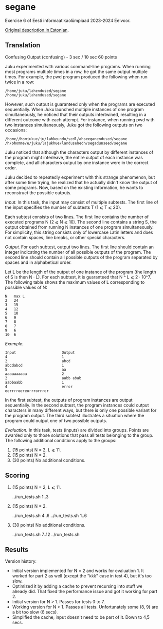 # segane

Exercise 6 of Eesti informaatikaolümpiaad 2023-2024 Eelvoor.

[Original description in Estonian](https://eio.ee/uploads/Main/2023-12-10-ev-et.zip).

## Translation

Confusing Output (confusing) - 3 sec / 10 sec 60 points

Juku experimented with various command-line programs. When running most programs multiple times in a row, he got the same output multiple times. For example, the pwd program produced the following when run twice in a row:

    /home/juku/lahendused/segane
    /home/juku/lahendused/segane

However, such output is guaranteed only when the programs are executed sequentially. When Juku launched multiple instances of one program simultaneously, he noticed that their outputs intertwined, resulting in a different outcome with each attempt. For instance, when running pwd with two instances simultaneously, Juku got the following outputs on two occasions:

    /home//homjukue/ju/lahkeundu/sedl/ahseeganendused/segane
    /h/ohomme/e/juku/lajukhue/landusehedn/segadunseed/segane

Juku noticed that although the characters output by different instances of the program might interleave, the entire output of each instance was complete, and all characters output by one instance were in the correct order.

Juku decided to repeatedly experiment with this strange phenomenon, but after some time trying, he realized that he actually didn't know the output of some programs. Now, based on the existing information, he wants to reconstruct the possible outputs.

*Input.* In this task, the input may consist of multiple subtests. The first line of the input specifies the number of subtests T (1 ⩽ T ⩽ 20).

Each subtest consists of two lines. The first line contains the number of executed programs N (2 ⩽ N ⩽ 10). The second line contains a string S, the output obtained from running N instances of one program simultaneously. For simplicity, this string consists only of lowercase Latin letters and does not contain spaces, line breaks, or other special characters.

*Output.* For each subtest, output two lines. The first line should contain an integer indicating the number of all possible outputs of the program. The second line should contain all possible outputs of the program separated by spaces and in alphabetical order.

Let L be the length of the output of one instance of the program (the length of S is then N · L). For each subtest, it is guaranteed that N ^ L ⩽ 2 · 10^7. The following table shows the maximum values of L corresponding to possible values of N:

    N   max L
    2   24
    3   15
    4   12
    5   10
    6   9
    7   8
    8   7
    9   6
    10  6

*Example.*

    Input                     Output
    4                         1
    2                         abcd
    abcdabcd                  1
    5                         aa
    aaaaaaaaaa                2
    2                         aabb abab
    aabbaabb                  1
    4                         error
    eerrrroereorrrorrror

In the first subtest, the outputs of program instances are output sequentially. In the second subtest, the program instances could output characters in many different ways, but there is only one possible variant for the program output. The third subtest illustrates a situation where the program could output one of two possible outputs.

*Evaluation.* In this task, tests (inputs) are divided into groups. Points are awarded only to those solutions that pass all tests belonging to the group. The following additional conditions apply to the groups:

1. (15 points) N = 2, L ⩽ 11.
2. (15 points) N = 2.
3. (30 points) No additional conditions.

## Scoring

1. (15 points) N = 2, L ⩽ 11.

    ../run_tests.sh 1..3

2. (15 points) N = 2.

    ../run_tests.sh 4..6
    ../run_tests.sh 1..6

3. (30 points) No additional conditions.

    ../run_tests.sh 7..12
    ../run_tests.sh

## Results

Version history:

- Initial version implemented for N = 2 and works for evaluation 1. It worked for part 2 as well (except the "kkk" case in test 4), but it's too slow.
- Optimized it by adding a cache to prevent recursing into stuff we already did. That fixed the performance issue and got it working for part 2.
- Initial version for N > 1. Passes for tests 0 to 7.
- Working version for N > 1. Passes all tests. Unfortunately some (8, 9) are a bit too slow (6 secs).
- Simplified the cache, input doesn't need to be part of it. Down to 4,5 secs.
